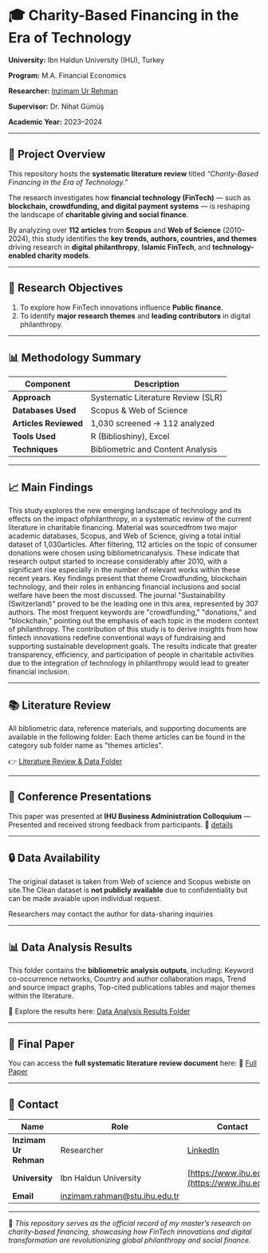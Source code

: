 # 🎓 Charity-Based Financing in the Era of Technology

**University:** Ibn Haldun University (IHU), Turkey

**Program:** M.A. Financial Economics

**Researcher:** [Inzimam Ur Rehman](https://www.linkedin.com/in/inzimam-ur-rehman)

**Supervisor:** Dr. Nihat Gümüş

**Academic Year:** 2023–2024

---

## 📘 Project Overview

This repository hosts the **systematic literature review** titled *“Charity-Based Financing in the Era of Technology.”*

The research investigates how **financial technology (FinTech)** — such as **blockchain, crowdfunding, and digital payment systems** — is reshaping the landscape of **charitable giving and social finance**.

By analyzing over **112 articles** from **Scopus** and **Web of Science** (2010–2024), this study identifies the **key trends, authors, countries, and themes** driving research in **digital philanthropy**, **Islamic FinTech**, and **technology-enabled charity models**.

---

## 🧠 Research Objectives

1. To explore how FinTech innovations influence **Public finance**.
2. To identify **major research themes** and **leading contributors** in digital philanthropy.

---

## 📊 Methodology Summary

| Component             | Description                        |
| --------------------- | ---------------------------------- |
| **Approach**          | Systematic Literature Review (SLR) |
| **Databases Used**    | Scopus & Web of Science            |
| **Articles Reviewed** | 1,030 screened → 112 analyzed      |
| **Tools Used**        | R (Biblioshiny), Excel             |
| **Techniques**        | Bibliometric and Content Analysis  |

---

## 📈 Main Findings

This study explores the new emerging landscape of technology and its effects on the impact ofphilanthropy, in a systematic review of the current literature in charitable financing. Material was sourcedfrom two major academic databases, Scopus, and Web of Science, giving a total initial dataset of 1,030articles. After filtering, 112 articles on the topic of consumer donations were chosen using bibliometricanalysis. These indicate that research output started to increase considerably after 2010, with a significant rise especially in the number of relevant works within these recent years. Key findings present that theme Crowdfunding, blockchain technology, and their roles in enhancing financial inclusions and social welfare have been the most discussed. The journal "Sustainability (Switzerland)" proved to be the leading one in this area, represented by 307 authors. The most frequent keywords are "crowdfunding," "donations," and "blockchain," pointing out the emphasis of each topic in the modern context of philanthropy. The contribution of this study is to derive insights from how fintech innovations redefine conventional ways of fundraising and supporting sustainable development goals. The results indicate that greater transparency, efficiency, and participation of people in charitable activities due to the integration of technology in philanthropy would lead to greater financial inclusion.

---

## 📚 Literature Review

All bibliometric data, reference materials, and supporting documents are available in the following folder: Each theme articles can be found in the category sub folder name as  "themes articles".

👉 [Literature Review & Data Folder](https://drive.google.com/drive/folders/1b7gj7-VaME7aNR8bvHQg-_43vl5rpiez?usp=sharing)

---

## 🎤 Conference Presentations

This paper was presented at **IHU Business Administration Colloquium** — Presented and received strong feedback from participants.
   📄 [details](https://man.ihu.edu.tr/tr/ihu-isletme-kolokyumu-nda-fintech-in-hayirseverlik-finansmanindaki-rolu-incelendi)

---
## 🔒 Data Availability  

The original dataset is taken from Web of science and Scopus webiste on site.The Clean dataset is  **not publicly available** due to confidentiality but can be made avaiable upon individual request.

Researchers may contact the author for data-sharing inquiries

---

##  📊 Data Analysis Results

This folder contains the **bibliometric analysis outputs**, including:
Keyword co-occurrence networks, Country and author collaboration maps, Trend and source impact graphs, Top-cited publications tables and major themes within the literature.

📂 Explore the results here: [Data Analysis Results Folder](https://drive.google.com/drive/folders/14BYe4-1QpbYELEgfNdDp3k04BrXvVir7?dmr=1&ec=wgc-drive-globalnav-goto)

---

## 📄 Final Paper

You can access the **full systematic literature review document** here:
📘 [Full Paper](https://drive.google.com/file/d/1cUT3AhUl8UVQ5x_APP_z6sGkBNUKz6sn/view)

---

## 🧭 Contact

| Name                  | Role                                                                  | Contact                                                   |
| --------------------- | --------------------------------------------------------------------- | --------------------------------------------------------- |
| **Inzimam Ur Rehman** | Researcher                                                            | [LinkedIn](https://www.linkedin.com/in/inzimam-ur-rehman) |
| **University**        | Ibn Haldun University                                                 | [https://www.ihu.edu.tr](https://www.ihu.edu.tr)          |
| **Email**             | [inzimam.rahman@stu.ihu.edu.tr](mailto:inzimam.rahman@stu.ihu.edu.tr) |                                                           |

---

📍 *This repository serves as the official record of my master’s research on charity-based financing, showcasing how FinTech innovations and digital transformation are revolutionizing global philanthropy and social finance.*
